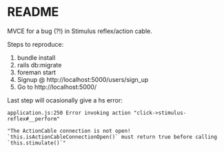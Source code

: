 # README

MVCE for a bug (?!) in Stimulus reflex/action cable.

Steps to reproduce:

1. bundle install
1. rails db:migrate
1. foreman start
1. Signup @ http://localhost:5000/users/sign_up
1. Go to http://localhost:5000/

Last step will ocasionally give a hs error:

```
application.js:250 Error invoking action "click->stimulus-reflex#__perform"

"The ActionCable connection is not open! `this.isActionCableConnectionOpen()` must return true before calling `this.stimulate()`"

```
